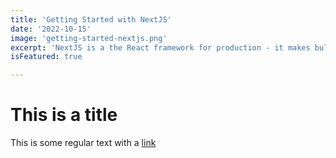 ```yaml
---
title: 'Getting Started with NextJS'
date: '2022-10-15'
image: 'getting-started-nextjs.png'
excerpt: 'NextJS is a the React framework for production - it makes bulding fullstack React apps and sites a breeze and ships with built-in SSR;'
isFeatured: true

---
```


# This is a title

This is some regular text with a [link](https://google.com)
